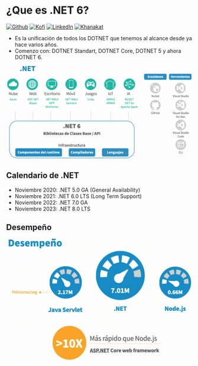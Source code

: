 # ¿Que es .NET 6?

[![Github][github-shield]][github-url]
[![Kofi][kofi-shield]][kofi-url]
[![LinkedIn][linkedin-shield]][linkedin-url]
[![Khanakat][khanakat-shield]][khanakat-url]

- Es la unificación de todos los DOTNET que tenemos al alcance desde ya hace varios años.
- Comenzo con: DOTNET Standart, DOTNET Core, DOTNET 5 y ahora DOTNET 6.

![DOTNET](../../.github/img/01/01.png)

## Calendario de .NET

- Noviembre 2020: .NET 5.0 GA (General Availability)
- Noviembre 2021: .NET 6.0 LTS (Long Term Support)
- Noviembre 2022: .NET 7.0 GA
- Noviembre 2023: .NET 8.0 LTS

## Desempeño

![DOTNET Desempeño](../../.github/img/01/02.png)

<!--- reference style links --->
[github-shield]: https://img.shields.io/badge/-@fernandocalmet-%23181717?style=flat-square&logo=github
[github-url]: https://github.com/fernandocalmet
[kofi-shield]: https://img.shields.io/badge/-@fernandocalmet-%231DA1F2?style=flat-square&logo=kofi&logoColor=ff5f5f
[kofi-url]: https://ko-fi.com/fernandocalmet
[linkedin-shield]: https://img.shields.io/badge/-fernandocalmet-blue?style=flat-square&logo=Linkedin&logoColor=white&link=https://www.linkedin.com/in/fernandocalmet
[linkedin-url]: https://www.linkedin.com/in/fernandocalmet
[khanakat-shield]: https://img.shields.io/badge/khanakat.com-brightgreen?style=flat-square
[khanakat-url]: https://khanakat.com